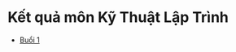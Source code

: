<h1>Kết quả môn Kỹ Thuật Lập Trình</h1>

+ [Buổi 1](https://github.com/levantu2003/TH-KyThuatLapTrinh/blob/main/Buoi1/Shortcuts/Buoi1.md)

  



